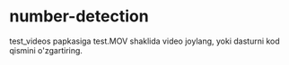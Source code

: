 # number-detection
test_videos papkasiga test.MOV shaklida video joylang, yoki dasturni kod qismini o'zgartiring.
